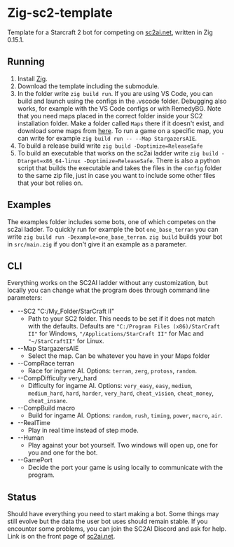 # Zig-sc2-template

Template for a Starcraft 2 bot for competing on [sc2ai.net](https://sc2ai.net/), written in Zig 0.15.1.

## Running

1. Install [Zig](https://ziglang.org/).
2. Download the template including the submodule.
3. In the folder write `zig build run`. If you are using VS Code,
you can build and launch using the configs in the .vscode folder.
Debugging also works, for example with the VS Code configs or
with RemedyBG. Note that you need maps
placed in the correct folder inside your SC2 installation folder.
Make a folder called `Maps` there if it doesn't exist, and download
some maps from
[here](https://sc2ai.net/wiki/maps/#wiki-toc-current-map-pool).
To run a game on a specific map, you can write for example
`zig build run -- --Map StargazersAIE`.
4. To build a release build write `zig build -Doptimize=ReleaseSafe`
5. To build an executable that works on the sc2ai ladder write
`zig build -Dtarget=x86_64-linux -Doptimize=ReleaseSafe`. There is also a python script
that builds the executable and takes the files in the `config` folder to the same zip
file, just in case you want to include some other files that your bot relies on.

## Examples

The examples folder includes some bots, one of which competes on the
sc2ai ladder. To quickly run for example the bot `one_base_terran` you
can write `zig build run -Dexample=one_base_terran`. `zig build`
builds your bot in `src/main.zig` if you don't give it an example as a parameter.

## CLI

Everything works on the SC2AI ladder without any customization, but
locally you can change what the program does through command line parameters:
- --SC2 "C:/My_Folder/StarCraft II"
    - Path to your SC2 folder. This needs to be set if it does not match with
    the defaults. Defaults are `"C:/Program Files (x86)/StarCraft II"` for Windows,
    `"/Applications/StarCraft II"` for Mac and `"~/StarCraftII"` for Linux.
- --Map StargazersAIE
    - Select the map. Can be whatever you have in your Maps folder
- --CompRace terran
    - Race for ingame AI. Options: `terran`, `zerg`, `protoss`, `random`.
- --CompDifficulty very_hard
    - Difficulty for ingame AI. Options: `very_easy`, `easy`, `medium`,
    `medium_hard`, `hard`, `harder`, `very_hard`, `cheat_vision`,
    `cheat_money`, `cheat_insane`.
- --CompBuild macro
    - Build for ingame AI. Options: `random`, `rush`, `timing`, `power`,
    `macro`, `air`.
- --RealTime
    - Play in real time instead of step mode.
- --Human
    - Play against your bot yourself. Two windows will open up, one for you and one
    for the bot.
- --GamePort
    - Decide the port your game is using locally to communicate with the program.

## Status

Should have everything you need to start making a bot. Some things may still evolve but
the data the user bot uses should remain stable. If you encounter some problems,
you can join the SC2AI Discord and ask for help. Link is on the front page of
[sc2ai.net](https://sc2ai.net/).
